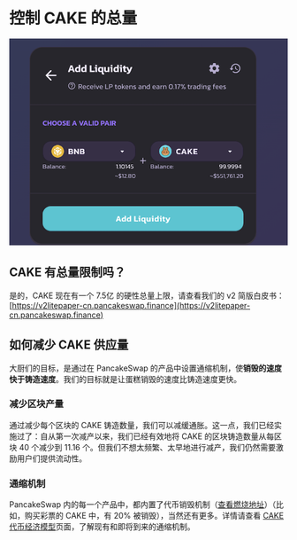 # 控制 CAKE 的总量

![](<../../.gitbook/assets/image (185).png>)

## CAKE 有总量限制吗？

是的，CAKE 现在有一个 7.5亿 的硬性总量上限，请查看我们的 v2 简版白皮书：\
[https://v2litepaper-cn.pancakeswap.finance](https://v2litepaper-cn.pancakeswap.finance)

## 如何减少 CAKE 供应量

大厨们的目标，是通过在 PancakeSwap 的产品中设置通缩机制，使**销毁的速度快于铸造速度**。我们的目标就是让蛋糕销毁的速度比铸造速度更快。

### 减少区块产量

通过减少每个区块的 CAKE 铸造数量，我们可以减缓通胀。这一点，我们已经实施过了：自从第一次减产以来，我们已经有效地将 CAKE 的区块铸造数量从每区块 40 个减少到 11.16 个。但我们不想太频繁、太早地进行减产，我们仍然需要激励用户们提供流动性。

### 通缩机制

PancakeSwap 内的每一个产品中，都内置了代币销毁机制（[查看燃烧地址](https://bscscan.com/token/0x0e09fabb73bd3ade0a17ecc321fd13a19e81ce82?a=0x000000000000000000000000000000000000dead)）（比如，购买彩票的 CAKE 中，有 20% 被销毁），当然还有更多。详情请查看 [CAKE 代币经济模型](cake-dai-bi-jing-ji-mo-xing.md)页面，了解现有和即将到来的通缩机制。

